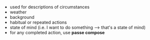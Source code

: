 - used for descriptions of circumstances
- weather
- background
- habitual or repeated actions
- state of mind (i.e. I want to do something --> that's a state of mind)
- for any completed action, use **passe compose**